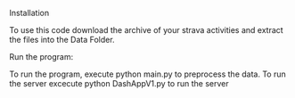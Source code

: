 
Installation

To use this code download the archive of your strava activities and extract the files into the Data Folder. 

Run the program: 

To run the program, execute python main.py to preprocess the data. 
To run the server excecute python DashAppV1.py to run the server

